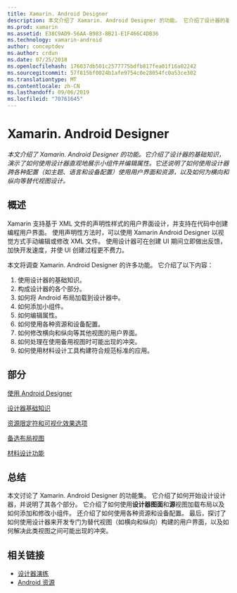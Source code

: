 ```yaml
---
title: Xamarin. Android Designer
description: 本文介绍了 Xamarin. Android Designer 的功能。 它介绍了设计器的基础知识，演示了如何使用设计器直观地展示小组件并编辑属性。 它还说明了如何使用设计器跨各种配置（如主题、语言和设备配置）使用用户界面和资源，以及如何设计横向和纵向等替代视图。
ms.prod: xamarin
ms.assetid: E38C9AD9-56AA-B983-8B21-E1F466C4DB36
ms.technology: xamarin-android
author: conceptdev
ms.author: crdun
ms.date: 07/25/2018
ms.openlocfilehash: 176037db501c2577775bdfb817fea01f16a02242
ms.sourcegitcommit: 57f815bf0024b1afe9754c0e28054fc0a53ce302
ms.translationtype: MT
ms.contentlocale: zh-CN
ms.lasthandoff: 09/06/2019
ms.locfileid: "70761645"
---
```

# <a name="xamarinandroid-designer"></a>Xamarin. Android Designer

_本文介绍了 Xamarin. Android Designer 的功能。它介绍了设计器的基础知识，演示了如何使用设计器直观地展示小组件并编辑属性。它还说明了如何使用设计器跨各种配置（如主题、语言和设备配置）使用用户界面和资源，以及如何为横向和纵向等替代视图设计。_

## <a name="overview"></a>概述

Xamarin 支持基于 XML 文件的声明性样式的用户界面设计，并支持在代码中创建编程用户界面。
使用声明性方法时，可以使用 Xamarin Android Designer 以视觉方式手动编辑或修改 XML 文件。 使用设计器可在创建 UI 期间立即做出反馈，加快开发速度，并使 UI 创建过程更不费力。

本文将调查 Xamarin. Android Designer 的许多功能。 它介绍了以下内容：

1. 使用设计器的基础知识。
2. 构成设计器的各个部分。
3. 如何将 Android 布局加载到设计器中。
4. 如何添加小组件。
5. 如何编辑属性。
6. 如何使用各种资源和设备配置。
7. 如何修改横向和纵向等其他视图的用户界面。 
8. 如何处理在使用备用视图时可能出现的冲突。 
9. 如何使用材料设计工具构建符合规范标准的应用。

## <a name="sections"></a>部分

 [使用 Android Designer](~/android/user-interface/android-designer/designer-walkthrough.md)

 [设计器基础知识](~/android/user-interface/android-designer/designer-basics.md)

 [资源限定符和可视化效果选项](~/android/user-interface/android-designer/resource-qualifiers.md)

 [备选布局视图](~/android/user-interface/android-designer/alternative-layout-views.md)

 [材料设计功能](~/android/user-interface/android-designer/material-design-features.md)

## <a name="summary"></a>总结

本文讨论了 Xamarin. Android Designer 的功能集。
它介绍了如何开始设计设计器，并说明了其各个部分。 它介绍了如何使用**设计器图面**和**源**视图加载布局以及如何添加和修改小组件。 还介绍了如何使用各种资源和设备配置。 最后，探讨了如何使用设计器来开发专门为替代视图（如横向和纵向）构建的用户界面，以及如何解决此类视图之间可能出现的冲突。

## <a name="related-links"></a>相关链接

- [设计器演练](~/android/user-interface/android-designer/designer-walkthrough.md)
- [Android 资源](~/android/app-fundamentals/resources-in-android/index.md)
